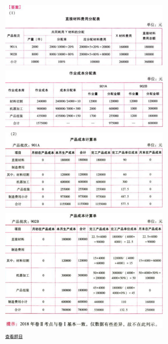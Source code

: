 ![](e1fca022744b0bc751e921f23977d848.png)

![](67487235a01b5cf124432d4a644040f6.png)

![](fc843033894a42f9513ad0de3cebf7d9.png)

![](bd291561c18c4d01e1781e370946cbf0.png)

![](c700488049ce7fae978aebe3c9c09c55.png)

[查看题目](../C15作业成本法.本章真题.md#8-题目)

